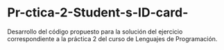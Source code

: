 # Pr-ctica-2-Student-s-ID-card-
Desarrollo del código propuesto para la solución del ejercicio correspondiente a la práctica 2 del curso de Lenguajes de Programación.
